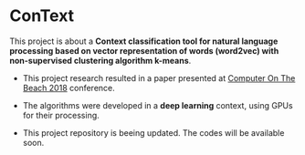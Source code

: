 # ConText
This project is about a **Context classification tool for natural language processing based on vector representation of words (word2vec) with non-supervised clustering algorithm k-means**. 

* This project research resulted in a paper presented at [Computer On The Beach 2018](https://siaiap32.univali.br/seer/index.php/acotb/article/view/12809) conference. 

* The algorithms were developed in a **deep learning** context, using GPUs for their processing.

* This project repository is beeing updated. The codes will be available soon.

